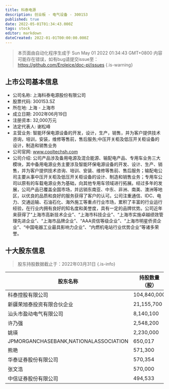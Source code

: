 ```yaml
---
title: 科泰电源
description: 创业板 - 电气设备 - 300153
published: true
date: 2022-05-01T01:34:43.000Z
tags: stock
editor: markdown
dateCreated: 2022-01-01T00:00:00.000Z
---
```


> 本页面由自动化程序生成于 Sun May 01 2022 01:34:43 GMT+0800
> 内容可能存在错误，如有bug请提交issue至：https://github.com/Eroleice/doc-pi/issues
{.is-warning}

## 上市公司基本信息
- 公司名称: 上海科泰电源股份有限公司
- 股票代码: 300153.SZ
- 所在地: 上海 - 上海市
- 成立日期: 2002年06月19日
- 注册资本: 32,000万元
- 法定代表人: 谢松峰
- 主营业务: 智能环保电源设备的开发，设计，生产，销售，并为客户提供技术咨询，培训，安装，维修等售前，售后服务;中压开关柜及低压开关柜设备的设计，制造和销售业务
- 公司官网: www.cooltechsh.com
- 公司介绍: 公司产品涉及备用电源及混合能源、输配电产品、专用车业务三大模块，其中备用电源业务主要涉及智能环保电源设备的开发、设计、生产、销售，并为客户提供技术咨询、培训、安装、维修等售前、售后服务；输配电公司主要从事中压开关柜及低压开关柜设备的设计、制造和销售业务；专用车公司以原有的车载电源业务为基础，向其他专用车领域进行拓展。经过多年的发展，公司产品已覆盖全国市场，并远销东南亚、中东、非洲、南美、澳洲等地区，以优良的品质和良好的服务获得了客户的认可。公司注重通信、IDC、电力、交通运输、石油石化、海外施工等重点行业市场，累积了丰富的行业运行经验，在行业内拥有良好的知名度和美誉度，具有一定的品牌优势。公司近年来获得了“上海市高新技术企业”、“上海市科技企业”、“上海市实施卓越绩效管理先进企业”、“上海市品牌企业”、“AAA资信等级企业”、“上海市明星侨资企业”、“中国电器工业最具影响力企业”、“内燃机电站行业优势企业”等诸多荣誉。


## 十大股东信息
> 股东持股数据截止于：2022年03月31日
{.is-info}

| 股东名称 | 持股数量（股） | 持股比例 |
| --- | --- | --- |
| 科泰控股有限公司 | 104,840,000 | 32.76% |
| 新疆荣旭泰投资有限合伙企业 | 21,155,700 | 6.61% |
| 汕头市盈动电气有限公司 | 8,140,100 | 2.54% |
| 许乃强 | 2,548,200 | 0.8% |
| 姚瑛 | 2,230,000 | 0.7% |
| JPMORGANCHASEBANK,NATIONALASSOCIATION | 650,017 | 0.2% |
| 熊艳 | 571,300 | 0.18% |
| 华泰证券股份有限公司 | 570,354 | 0.18% |
| 张文浩 | 570,000 | 0.18% |
| 中信证券股份有限公司 | 494,533 | 0.15% |





